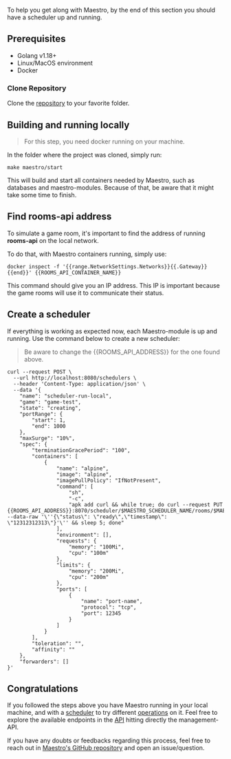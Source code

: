 To help you get along with Maestro, by the end of this section you should have a scheduler up and running.

## Prerequisites
- Golang v1.18+
- Linux/MacOS environment
- Docker

### Clone Repository
Clone the [repository](https://github.com/topfreegames/maestro) to your favorite folder.

## Building and running locally
> For this step, you need docker running on your machine.

In the folder where the project was cloned, simply run:

```shell
make maestro/start
```

This will build and start all containers needed by Maestro, such as databases and maestro-modules. 
Because of that, be aware that it might take some time to finish.

## Find rooms-api address
To simulate a game room, it's important to find the address of running **rooms-api** on the local network.

To do that, with Maestro containers running, simply use:

```shell
docker inspect -f '{{range.NetworkSettings.Networks}}{{.Gateway}}{{end}}' {{ROOMS_API_CONTAINER_NAME}}
```

This command should give you an IP address. 
This IP is important because the game rooms will use it to communicate their status.

## Create a scheduler
If everything is working as expected now, each Maestro-module is up and running. 
Use the command below to create a new scheduler:

> Be aware to change the {{ROOMS_API_ADDRESS}} for the one found above.
```shell
curl --request POST \
  --url http://localhost:8080/schedulers \
  --header 'Content-Type: application/json' \
  --data '{
	"name": "scheduler-run-local",
	"game": "game-test",
	"state": "creating",
	"portRange": {
		"start": 1,
		"end": 1000
	},
	"maxSurge": "10%",
	"spec": {
		"terminationGracePeriod": "100",
		"containers": [
			{
				"name": "alpine",
				"image": "alpine",
				"imagePullPolicy": "IfNotPresent",
				"command": [
					"sh",
					"-c",
					"apk add curl && while true; do curl --request PUT {{ROOMS_API_ADDRESS}}:8070/scheduler/$MAESTRO_SCHEDULER_NAME/rooms/$MAESTRO_ROOM_ID/ping --data-raw '\''{\"status\": \"ready\",\"timestamp\": \"12312312313\"}'\'' && sleep 5; done"
				],
				"environment": [],
				"requests": {
					"memory": "100Mi",
					"cpu": "100m"
				},
				"limits": {
					"memory": "200Mi",
					"cpu": "200m"
				},
				"ports": [
					{
						"name": "port-name",
						"protocol": "tcp",
						"port": 12345
					}
				]
			}
		],
		"toleration": "",
		"affinity": ""
	},
	"forwarders": []
}'
```

## Congratulations
If you followed the steps above you have Maestro running in your local machine, and with a [scheduler](../reference/Scheduler.md) to try different [operations](../reference/Operations.md) on it.
Feel free to explore the available endpoints in the [API](../reference/OpenAPI.md) hitting directly the management-API.

If you have any doubts or feedbacks regarding this process, feel free to reach out in [Maestro's GitHub repository](https://github.com/topfreegames/maestro) and open an issue/question.